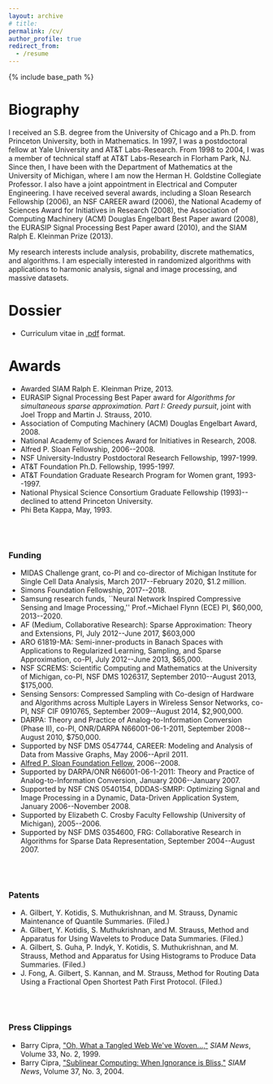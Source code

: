 ```yaml
---
layout: archive
# title: 
permalink: /cv/
author_profile: true
redirect_from:
  - /resume
---
```


{% include base_path %}

Biography
=====
I received an S.B. degree from the University of Chicago and a Ph.D. from Princeton University, both in Mathematics. In 1997, I was a postdoctoral fellow at Yale University and AT&T Labs-Research. From 1998 to 2004, I was a member of technical staff at AT&T Labs-Research in Florham Park, NJ. Since then, I have been with the Department of Mathematics at the University of Michigan, where I am now the Herman H. Goldstine Collegiate Professor. I also have a joint appointment in Electrical and Computer Engineering. I have received several awards, including a Sloan Research Fellowship (2006), an NSF CAREER award (2006), the National Academy of Sciences Award for Initiatives in Research (2008), the Association of Computing Machinery (ACM) Douglas Engelbart Best Paper award (2008), the EURASIP Signal Processing Best Paper award (2010), and the SIAM Ralph E. Kleinman Prize (2013).

My research interests include analysis, probability, discrete mathematics, and algorithms. I am especially interested in randomized algorithms with applications to harmonic analysis, signal and image processing, and massive datasets.

Dossier
====
- Curriculum vitae</i> in <a href="vita/cv.pdf">.pdf</a> format.

Awards
====
<ul>
  <li>Awarded SIAM Ralph E. Kleinman Prize, 2013. </li>
  <li> EURASIP Signal Processing Best Paper award for <i>Algorithms for simultaneous sparse approximation. Part I: Greedy pursuit</i>, joint with Joel Tropp and Martin J. Strauss, 2010.
  </li>
  <li> Association of Computing Machinery (ACM) Douglas Engelbart Award, 2008.
  </li>
  <li> National Academy of Sciences Award for Initiatives in Research, 2008.
  </li>
  <li> Alfred P. Sloan Fellowship, 2006--2008.
  </li>
  <li> NSF University-Industry Postdoctoral Research Fellowship, 1997-1999.
  </li>
  <li> AT&amp;T Foundation Ph.D. Fellowship, 1995-1997.
  </li>
  <li> AT&amp;T Foundation Graduate Research Program for Women grant, 1993--1997.
  </li>
  <li> National Physical Science Consortium Graduate Fellowship (1993)--declined to attend Princeton University.
  </li>
  <li>Phi Beta Kappa, May, 1993.
  </li>
</ul>
<br>
<br>
<h3>Funding</h3>

<ul>
   <li> MIDAS Challenge grant, co-PI and co-director of Michigan Institute for Single Cell Data Analysis, March 2017--February 2020, $1.2 million. </li>
   <li> Simons Foundation Fellowship, 2017--2018. </li>
   <li> Samsung research funds, ``Neural Network Inspired Compressive Sensing and Image Processing,'' Prof.~Michael Flynn (ECE) PI, $60,000, 2013--2020. </li>
  <li>AF (Medium, Collaborative Research): Sparse Approximation: Theory and Extensions, PI, July 2012--June 2017, $603,000
  </li>
  <li>ARO 61819-MA: Semi-inner-products in Banach Spaces with Applications to Regularized Learning, Sampling, and Sparse Approximation, co-PI, July 2012--June 2013, $65,000.
  </li>
  <li>NSF SCREMS: Scientific Computing and Mathematics at the University of Michigan, co-PI, NSF DMS 1026317, September 2010--August 2013, $175,000.
  </li>
  <li>Sensing Sensors: Compressed Sampling with Co-design of Hardware and Algorithms across Multiple Layers in Wireless Sensor Networks, co-PI, NSF CIF 0910765, September 2009--August 2014, $2,900,000.
  </li>
  <li>DARPA: Theory and Practice of Analog-to-Information Conversion (Phase II), co-PI, ONR/DARPA N66001-06-1-2011, September 2008--August 2010, $750,000.
  </li>
  <li>Supported by NSF DMS 0547744, CAREER: Modeling and Analysis of Data from Massive Graphs, May 2006--April 2011.
  </li>
  <li> <a href="http://www.sloan.org/programs/scitech_fellowships.shtml" target="_blank">Alfred P. Sloan Foundation Fellow,</a> 2006--2008.
  </li>
  <li>Supported by DARPA/ONR N66001-06-1-2011: Theory and Practice of Analog-to-Information Conversion, January 2006--January 2007.
  </li>
  <li>Supported by NSF CNS 0540154, DDDAS-SMRP: Optimizing Signal and Image Processing in a Dynamic, Data-Driven Application System, January 2006--November 2008.
  </li>
  <li>Supported by Elizabeth C. Crosby Faculty Fellowship (University of Michigan), 2005--2006.
  </li>
  <li>Supported by NSF DMS 0354600, FRG: Collaborative Research in Algorithms for Sparse Data Representation, September 2004--August 2007.
  </li>
</ul>
<br>
<br>
<h3>
  Patents
</h3>
<ul>
  <li>A. Gilbert, Y. Kotidis, S. Muthukrishnan, and M. Strauss, Dynamic Maintenance of Quantile Summaries. (Filed.)
  </li>
  <li>A. Gilbert, Y. Kotidis, S. Muthukrishnan, and M. Strauss, Method and Apparatus for Using Wavelets to Produce Data Summaries. (Filed.)
  </li>
  <li>A. Gilbert, S. Guha, P. Indyk, Y. Kotidis, S. Muthukrishnan, and M. Strauss, Method and Apparatus for Using Histograms to Produce Data Summaries. (Filed.)
  </li>
  <li>J. Fong, A. Gilbert, S. Kannan, and M. Strauss, Method for Routing Data Using a Fractional Open Shortest Path First Protocol. (Filed.)
  </li>
</ul>
<br>
<br>
<h3>
  Press Clippings
</h3>
<ul>
  <li>Barry Cipra, <a href="vita/siamnewsarticle-tangled.pdf">"Oh, What a Tangled Web We've Woven...,"</a> <i>SIAM News</i>, Volume 33, No. 2, 1999.
  </li>
  <li>Barry Cipra, <a href="vita/SIAM-sublinear.pdf">"Sublinear Computing: When Ignorance is Bliss,"</a> <i>SIAM News</i>, Volume 37, No. 3, 2004.
  </li>
</ul>


